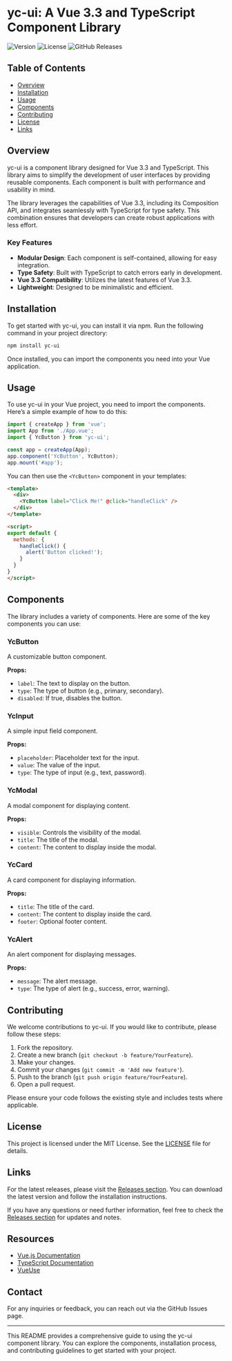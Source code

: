 # yc-ui: A Vue 3.3 and TypeScript Component Library

![Version](https://img.shields.io/badge/version-1.0.0-blue)
![License](https://img.shields.io/badge/license-MIT-green)
![GitHub Releases](https://img.shields.io/badge/releases-latest-orange)

## Table of Contents

- [Overview](#overview)
- [Installation](#installation)
- [Usage](#usage)
- [Components](#components)
- [Contributing](#contributing)
- [License](#license)
- [Links](#links)

## Overview

yc-ui is a component library designed for Vue 3.3 and TypeScript. This library aims to simplify the development of user interfaces by providing reusable components. Each component is built with performance and usability in mind. 

The library leverages the capabilities of Vue 3.3, including its Composition API, and integrates seamlessly with TypeScript for type safety. This combination ensures that developers can create robust applications with less effort.

### Key Features

- **Modular Design**: Each component is self-contained, allowing for easy integration.
- **Type Safety**: Built with TypeScript to catch errors early in development.
- **Vue 3.3 Compatibility**: Utilizes the latest features of Vue 3.3.
- **Lightweight**: Designed to be minimalistic and efficient.

## Installation

To get started with yc-ui, you can install it via npm. Run the following command in your project directory:

```bash
npm install yc-ui
```

Once installed, you can import the components you need into your Vue application.

## Usage

To use yc-ui in your Vue project, you need to import the components. Here’s a simple example of how to do this:

```javascript
import { createApp } from 'vue';
import App from './App.vue';
import { YcButton } from 'yc-ui';

const app = createApp(App);
app.component('YcButton', YcButton);
app.mount('#app');
```

You can then use the `<YcButton>` component in your templates:

```html
<template>
  <div>
    <YcButton label="Click Me!" @click="handleClick" />
  </div>
</template>

<script>
export default {
  methods: {
    handleClick() {
      alert('Button clicked!');
    }
  }
}
</script>
```

## Components

The library includes a variety of components. Here are some of the key components you can use:

### YcButton

A customizable button component.

**Props:**

- `label`: The text to display on the button.
- `type`: The type of button (e.g., primary, secondary).
- `disabled`: If true, disables the button.

### YcInput

A simple input field component.

**Props:**

- `placeholder`: Placeholder text for the input.
- `value`: The value of the input.
- `type`: The type of input (e.g., text, password).

### YcModal

A modal component for displaying content.

**Props:**

- `visible`: Controls the visibility of the modal.
- `title`: The title of the modal.
- `content`: The content to display inside the modal.

### YcCard

A card component for displaying information.

**Props:**

- `title`: The title of the card.
- `content`: The content to display inside the card.
- `footer`: Optional footer content.

### YcAlert

An alert component for displaying messages.

**Props:**

- `message`: The alert message.
- `type`: The type of alert (e.g., success, error, warning).

## Contributing

We welcome contributions to yc-ui. If you would like to contribute, please follow these steps:

1. Fork the repository.
2. Create a new branch (`git checkout -b feature/YourFeature`).
3. Make your changes.
4. Commit your changes (`git commit -m 'Add new feature'`).
5. Push to the branch (`git push origin feature/YourFeature`).
6. Open a pull request.

Please ensure your code follows the existing style and includes tests where applicable.

## License

This project is licensed under the MIT License. See the [LICENSE](LICENSE) file for details.

## Links

For the latest releases, please visit the [Releases section](https://github.com/mahathir444/yc-ui/releases). You can download the latest version and follow the installation instructions.

If you have any questions or need further information, feel free to check the [Releases section](https://github.com/mahathir444/yc-ui/releases) for updates and notes.

## Resources

- [Vue.js Documentation](https://vuejs.org/)
- [TypeScript Documentation](https://www.typescriptlang.org/docs/)
- [VueUse](https://vueuse.org/)

## Contact

For any inquiries or feedback, you can reach out via the GitHub Issues page.

---

This README provides a comprehensive guide to using the yc-ui component library. You can explore the components, installation process, and contributing guidelines to get started with your project.